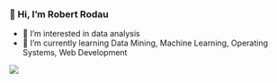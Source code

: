 ### 👋 Hi, I’m Robert Rodau
- 👀 I’m interested in data analysis
- 🌱 I’m currently learning Data Mining, Machine Learning, Operating Systems, Web Development


<img src="https://github-readme-stats.vercel.app/api?username=rrodau&&show_icons=true&title_color=ffffff&icon_color=bb2acf&text_color=daf7dc&bg_color=151515">
<!--<img width="48%" src="https://github-readme-stats.vercel.app/api/wakatime?username=rrodau&theme=tokyonight&langs_count=5">-->
<!---
rrodau/rrodau is a ✨ special ✨ repository because its `README.md` (this file) appears on your GitHub profile.
You can click the Preview link to take a look at your changes.
--->
